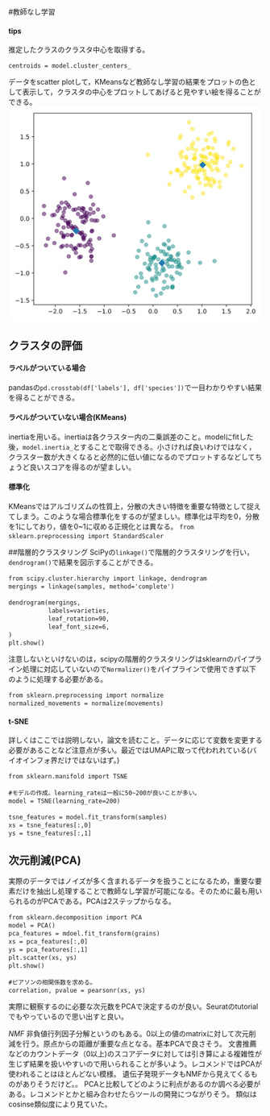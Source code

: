 #教師なし学習

#### tips
推定したクラスのクラスタ中心を取得する。
```
centroids = model.cluster_centers_
```
データをscatter plotして，KMeansなど教師なし学習の結果をプロットの色として表示して，クラスタの中心をプロットしてあげると見やすい絵を得ることができる。![KMenas例](https://github.com/TsumaR/datacamp/blob/master/images/ex_kmeans.svg)

## クラスタの評価

#### ラベルがついている場合
pandasの`pd.crosstab(df['labels'], df['species'])`で一目わかりやすい結果を得ることができる。
#### ラベルがついていない場合(KMeans)
inertiaを用いる。inertiaは各クラスター内の二乗誤差のこと。modelにfitした後，`model.inertia_`とすることで取得できる。小さければ良いわけではなく，クラスター数が大きくなると必然的に低い値になるのでプロットするなどしてちょうど良いスコアを得るのが望ましい。

#### 標準化
KMeansではアルゴリズムの性質上，分散の大きい特徴を重要な特徴として捉えてしまう。このような場合標準化をするのが望ましい。標準化は平均を0，分散を1にしており，値を0~1に収める正規化とは異なる。
`from sklearn.preprocessing import StandardScaler`

##階層的クラスタリング
SciPyの`linkage()`で階層的クラスタリングを行い，`dendrogram()`で結果を図示することができる。
```
from scipy.cluster.hierarchy import linkage, dendrogram
mergings = linkage(samples, method='complete')

dendrogram(mergings,
           labels=varieties,
           leaf_rotation=90,
           leaf_font_size=6,
)
plt.show()
```
注意しないといけないのは，scipyの階層的クラスタリングはsklearnのパイプライン処理に対応していないので`Normalizer()`をパイプラインで使用できず以下のように処理する必要がある。
```
from sklearn.preprocessing import normalize
normalized_movements = normalize(movements)
```

#### t-SNE
詳しくはここでは説明しない，論文を読むこと。データに応じて変数を変更する必要があることなど注意点が多い。最近ではUMAPに取って代われれている(バイオインフォ界だけではないはず。)
```
from sklearn.manifold import TSNE

#モデルの作成。learning_rateは一般に50~200が良いことが多い。
model = TSNE(learning_rate=200)

tsne_features = model.fit_transform(samples)
xs = tsne_features[:,0]
ys = tsne_features[:,1]
```
## 次元削減(PCA)
実際のデータではノイズが多く含まれるデータを扱うことになるため，重要な要素だけを抽出し処理することで教師なし学習が可能になる。そのために最も用いられるのがPCAである。PCAは2ステップからなる。　
```
from sklearn.decomposition import PCA
model = PCA()
pca_features = mdoel.fit_transform(grains)
xs = pca_features[:,0]
ys = pca_features[:,1]
plt.scatter(xs, ys)
plt.show()

#ピアソンの相関係数を求める。
correlation, pvalue = pearsonr(xs, ys)
```
実際に観察するのに必要な次元数をPCAで決定するのが良い。Seuratのtutorialでもやっているので思い出すと良い。

*NMF* 非負値行列因子分解というのもある。0以上の値のmatrixに対して次元削減を行う。原点からの距離が重要な点となる。基本PCAで良さそう。
文書推薦などのカウントデータ（0以上)のスコアデータに対しては引き算による複雑性が生じず結果を扱いやすいので用いられることが多いよう。レコメンドではPCAが使われることはほとんどない模様。
遺伝子発現データもNMFから見えてくるものがありそうだけど。。
PCAと比較してどのように利点があるのか調べる必要がある。レコメンドとかと組み合わせたらツールの開発につながりそう。
類似はcosinse類似度により見ていた。
